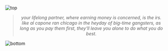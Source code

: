 ![top](https://github.com/user-attachments/assets/c0ff87ae-14a3-4edd-a449-ee6e0e2f73f5)

<!-- quote-start -->
<div align="center">

> *your lifelong partner, where earning money is concerned, is the irs. like al capone ran chicago in the heyday of big-time gangsters, as long as you pay them first, they‘ll leave you alone to do what you do best.*

</div>
<!-- quote-end -->


![bottom](https://github.com/user-attachments/assets/bf2cc040-2664-4cf3-8aaa-9d397c8a8f5c)

